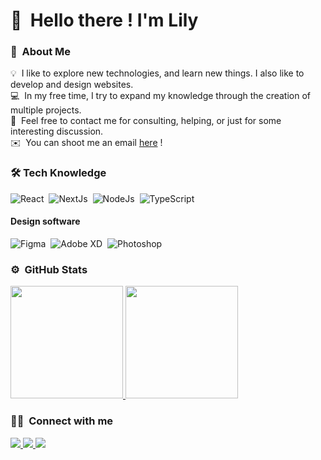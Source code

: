 # 👋&nbsp; Hello there ! I'm Lily

### 📌&nbsp; About Me

💡&nbsp; I like to explore new technologies, and learn new things. I also like to develop and design websites.\
💻&nbsp; In my free time, I try to expand my knowledge through the creation of multiple projects.\
💬&nbsp; Feel free to contact me for consulting, helping, or just for some interesting discussion.\
✉️&nbsp; You can shoot me an email [here](mailto:lily.barberou@gmail.com) !

### 🛠 Tech Knowledge

![React](https://img.shields.io/badge/React-159ac2?style=for-the-badge&logo=react&logoColor=ffffff)&nbsp;
![NextJs](https://img.shields.io/badge/NextJs-10a8ad?style=for-the-badge&logo=next.js&logoColor=ffffff)&nbsp;
![NodeJs](https://img.shields.io/badge/NodeJs-4F9640?style=for-the-badge&logo=node.js&logoColor=FFFFFF)&nbsp;
![TypeScript](https://img.shields.io/badge/TypeScript-2d79c7?style=for-the-badge&logo=typescript&logoColor=ffffff)&nbsp;

#### Design software
![Figma](https://img.shields.io/badge/Figma-F24E1E?style=for-the-badge&logo=figma&logoColor=white)&nbsp;
![Adobe XD](https://img.shields.io/badge/Adobe%20XD-470137?style=for-the-badge&logo=Adobe%20XD&logoColor=#FF61F6)&nbsp;
![Photoshop](https://img.shields.io/badge/Adobe%20Photoshop-31A8FF?style=for-the-badge&logo=Adobe%20Photoshop&logoColor=black)&nbsp;

### ⚙️&nbsp; GitHub Stats

<a href="https://github.com/lilybarberou">
        <img height="180em" src="https://github-readme-stats-eight-theta.vercel.app/api?username=lilybarberou&show_icons=true&theme=tokyonight&include_all_commits=true&count_private=true"/>
        <img height="180em" src="https://github-readme-stats-eight-theta.vercel.app/api/top-langs/?username=lilybarberou&layout=compact&langs_count=8&theme=tokyonight"/>
    </a>

### 🤝🏻&nbsp; Connect with me

<p>
    <a href="https://lilybarberou.fr">
        <img src="https://img.shields.io/badge/lilybarberou.fr-893333?style=for-the-badge&logo=Google-chrome&logoColor=white"/>
    </a>
    <a href="https://www.linkedin.com/in/lilybarberou/"/>
        <img src="https://img.shields.io/badge/Lily%20BARBEROU-0077B5?style=for-the-badge&logo=linkedin&logoColor=white"/>
    </a>
    <img src="https://img.shields.io/badge/lily.js-7289DA?style=for-the-badge&logo=discord&logoColor=white"/>
</p>

